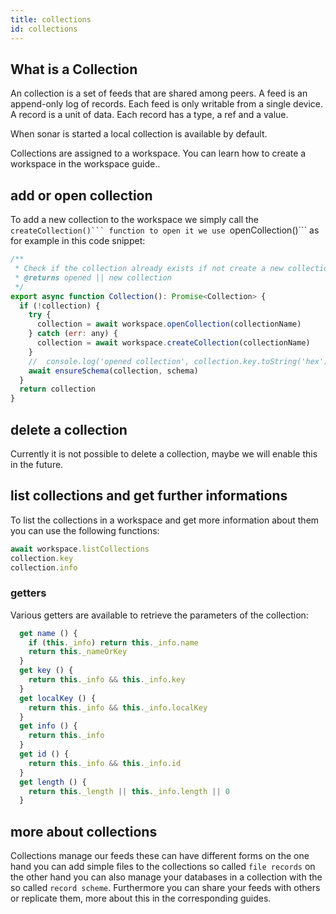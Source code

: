 ```yaml
---
title: collections
id: collections
---
```


## What is a Collection
An collection is a set of feeds that are shared among peers.
A feed is an append-only log of records. Each feed is only writable from a single device.
A record is a unit of data. Each record has a type, a ref and a value.

When sonar is started a local collection is available by default.

Collections are assigned to a workspace. You can learn how to create a workspace in the workspace guide..


## add or open collection

To add a new collection to the workspace we simply call the ``createCollection()``` function to open it we use ``openCollection()``` as for example in this code snippet:


```js
/**
 * Check if the collection already exists if not create a new collection
 * @returns opened || new collection
 */
export async function Collection(): Promise<Collection> {
  if (!collection) {
    try {
      collection = await workspace.openCollection(collectionName)
    } catch (err: any) {
      collection = await workspace.createCollection(collectionName)
    }
    //  console.log('opened collection', collection.key.toString('hex'))
    await ensureSchema(collection, schema)
  }
  return collection
}
```

## delete a collection
Currently it is not possible to delete a collection, maybe we will enable this in the future.

## list collections and get further informations


To list the collections in a workspace and get more information about them you can use the following functions:

``` js
await workspace.listCollections
collection.key
collection.info
```

### getters

Various getters are available to retrieve the parameters of the collection:


```js
  get name () {
    if (this._info) return this._info.name
    return this._nameOrKey
  }
  get key () {
    return this._info && this._info.key
  }
  get localKey () {
    return this._info && this._info.localKey
  }
  get info () {
    return this._info
  }
  get id () {
    return this._info && this._info.id
  }
  get length () {
    return this._length || this._info.length || 0
  }
```

## more about collections

Collections manage our feeds these can have different forms on the one hand you can add simple files to the collections so called `file records` on the other hand you can also manage your databases in a collection with the so called `record scheme`. Furthermore you can share your feeds with others or replicate them, more about this in the corresponding guides.